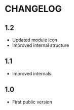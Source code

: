 CHANGELOG
=========

1.2
---

 * Updated module icon
 * Improved internal structure

1.1
---

 * Improved internals

1.0
---

 * First public version